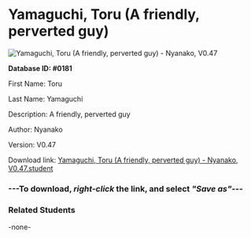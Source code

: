 # Yamaguchi, Toru (A friendly, perverted guy)

<img src="Files/Yamaguchi, Toru (A friendly, perverted guy).png" title="Yamaguchi, Toru (A friendly, perverted guy) - Nyanako, V0.47">

**Database ID: #0181**

First Name: Toru

Last Name: Yamaguchi

Description: A friendly, perverted guy

Author: Nyanako

Version: V0.47

Download link: <a href="https://raw.githubusercontent.com/Arbiter1223/Daigaku-Gurashi-Custom-Students/master/Files/Student Files/Yamaguchi%2C%20Toru%20(A%20friendly%2C%20perverted%20guy)%20-%20Nyanako%2C%20V0.47.student">Yamaguchi, Toru (A friendly, perverted guy) - Nyanako, V0.47.student</a>

### ---**To download, _right-click_ the link, and select _"Save as"_**---

### Related Students

-none-
